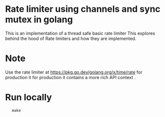# Rate limiter using channels and sync mutex in golang

This is an implementation of a thread safe basic rate limiter
This explores behind the hood of Rate limiters and how they are implemented.

# Note

Use the rate limiter at https://pkg.go.dev/golang.org/x/time/rate for production it for production it contains a more rich API context .

# Run locally

```
   make
```
